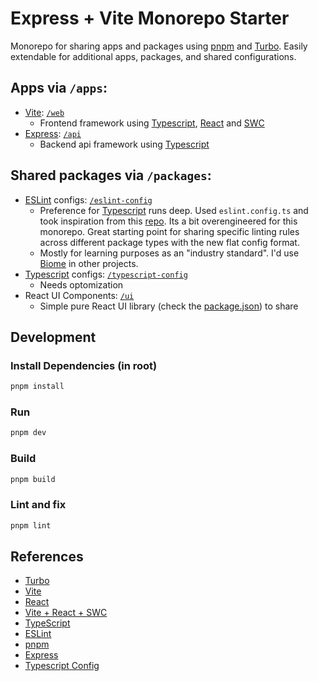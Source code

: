 # Express + Vite Monorepo Starter

Monorepo for sharing apps and packages using [pnpm](https://pnpm.io/) and [Turbo](https://turbo.build/repo/docs/getting-started/monorepo). Easily extendable for additional apps, packages, and shared configurations.

## Apps via `/apps`:

- [Vite](https://vitejs.dev/): [`/web`](./apps/web/)
    - Frontend framework using [Typescript](https://www.typescriptlang.org/), [React](https://reactjs.org/) and [SWC](https://github.com/vitejs/vite-plugin-react-swc)
- [Express](https://expressjs.com/): [`/api`](./apps/api/)
    - Backend api framework using [Typescript](https://www.typescriptlang.org/)

## Shared packages via `/packages`:

- [ESLint](https://eslint.org/) configs: [`/eslint-config`](./packages/eslint-config`)
    - Preference for [Typescript](https://www.typescriptlang.org/) runs deep. Used `eslint.config.ts` and took inspiration from this [repo](https://github.com/isa-group/bpm2025). Its a bit overengineered for this monorepo. Great starting point for sharing specific linting rules across different package types with the new flat config format.
    - Mostly for learning purposes as an "industry standard". I'd use [Biome](https://biomejs.dev/) in other projects.
- [Typescript](https://www.typescriptlang.org/) configs: [`/typescript-config`](./packages/typescript-config`)
    - Needs optomization
- React UI Components: [`/ui`](./packages/ui)
    - Simple pure React UI library (check the [package.json](./packages/ui/package.json)) to share

## Development

### Install Dependencies (in root)

```bash
pnpm install
```

### Run

```bash
pnpm dev
```

### Build

```bash
pnpm build
```

### Lint and fix

```bash
pnpm lint
```

## References

- [Turbo](https://turbo.build/repo/docs/getting-started/monorepo)
- [Vite](https://vitejs.dev/)
- [React](https://reactjs.org/)
- [Vite + React + SWC](https://github.com/vitejs/vite-plugin-react-swc)
- [TypeScript](https://www.typescriptlang.org/)
- [ESLint](https://eslint.org/)
- [pnpm](https://pnpm.io/)
- [Express](https://expressjs.com/)
- [Typescript Config](https://www.typescriptlang.org/tsconfig)
